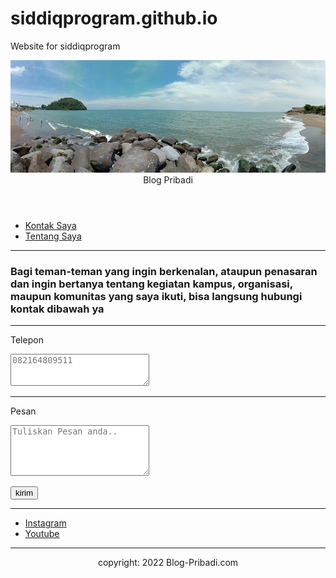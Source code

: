 # siddiqprogram.github.io
Website for siddiqprogram
<!DOCTYPE html><!--deklarasi/tipe dokumen-->
<html lang="em"><!--tag html untuk memulai dokumen baru html, lang untuk menentukan bahasa-->
<head><!--untuk membuat kepala/head dokumen-->
    <title>Project UTS</title><!--tag untuk membuat judul web-->
    <link rel="stylesheet" type="text/css" href="style.css">
    <meta name="viewport" content="width=device-width, initial-scale=1.0"><!--elemen pada html-->
    <meta http-equiv="X-UA-Compatible" content="ie=edge"><!--elemen pada html-->
</head><!--head penutup-->

<body><!--tag untuk membuat body-->
    <div class="container"><!--mendefenisikan id-->
    	<header><!--bagian atas artikel-->
       		<img src="head.jpg" width="875" height="180"><!--memasukkan gambar-->
        	<div class="logo"><!--mendefenisikan id-->
               Blog Pribadi
           </div><!--penutup id-->
       </header><!--penutup bagian atas artikel-->
       <nav><!--nav untuk membuat navigasi-->
            <ul><!--untuk membuat list, namun tidak terurut-->
                <li><a href="Contact.html">Kontak Saya</a></li><!--tag a untuk membuat link, tag li untuk membuat list penomoran dan penutup-->
                <li><a href="aboutme.html">Tentang Saya</a></li><!--tag a untuk membuat link, tag li untuk membuat list penomoran dan penutup-->
            </ul><!--penutup list-->
        </nav><!--penutup navigasi-->

<hr /><!--membuat garis pemisah-->
	<div><!--mendefenisikan id-->
		<h3>Bagi teman-teman yang ingin berkenalan, ataupun penasaran dan ingin bertanya tentang kegiatan kampus, organisasi, maupun komunitas yang saya ikuti, bisa langsung hubungi kontak dibawah ya</h3><!--untuk membuat heding pada dokumen dan penutup-->
		<form><!--membuat kotak input-->
			<hr /><!--membuat garis pemisah-->
				<label for="Call">Telepon</label><!--label untuk dikaitkan pada atribut id yang ada pada elemen yang akan diseleraskan pada tag-->
				<p><textarea name="Call" placeholder="082164809511" rows="3" cols="25"></textarea></p><!--p untuk membuat paragraf dan penutup, textarea digunakan untuk membuat text inputan yang bisa menampung lebih dari 1 baris inputan-->
				<hr /><!--membuat garis pemisah-->
				<label for="Message">Pesan</label><!--label untuk dikaitkan pada atribut id yang ada pada elemen yang akan diseleraskan pada tag-->
				<p><textarea name="Message" placeholder="Tuliskan Pesan anda.." rows="5" cols="25"></textarea></p><!--p untuk membuat paragraf dan penutup, textarea digunakan untuk membuat text inputan yang bisa menampung lebih dari 1 baris inputan-->
				<p><input type="submit" value="kirim" /></p><!--p untuk membuat paragraf dan penutup-->
				</p><!--penutup paragraf-->
				<hr /><!--membuat garis pemisah-->
		</form><!--penutup kotak input-->
	</div><!--penutup mendefenisikan id-->
	<nav><!--nav untuk membuat navigasi-->
		<ul><!--untuk membuat list, namun tidak terurut-->
			<li><a href="https://Instagram.com/invites/contact/?i=1leog7w8uu4yx&utm_content=416iywr">Instagram</a></li><!--tag a untuk membuat link, tag li untuk membuat list penomoran dan penutup-->
			<li><a href="https://youtube.com">Youtube</a></li><!--tag a untuk membuat link, tag li untuk membuat list penomoran dan penutup-->
		</ul><!--penutup list-->
	</nav><!--penutup navigasi-->

<hr /><!--membuat garis pemisah-->
<footer style="text-align: center;"><!--membuat bagian bawah/kaki dokumen-->
	copyright: 2022 Blog-Pribadi.com
</footer><!--penutup bagian kaki-->
</body><!--penutup bagian body-->
</html><!--penutup html-->
